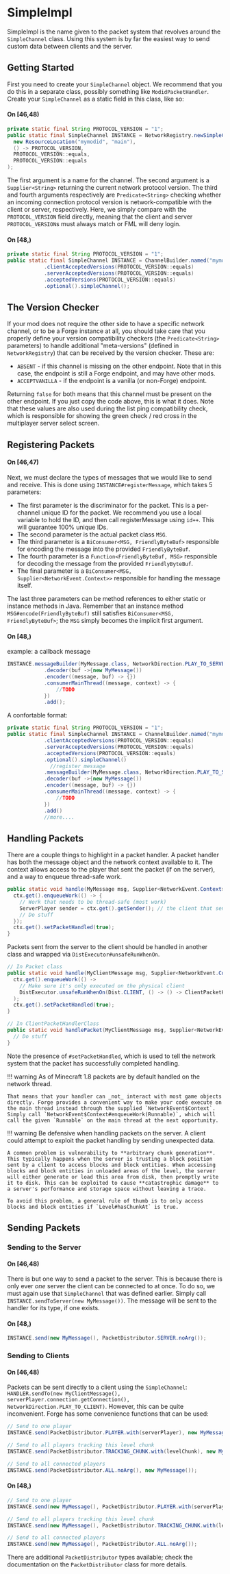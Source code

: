 SimpleImpl
==========

SimpleImpl is the name given to the packet system that revolves around the `SimpleChannel` class. Using this system is by far the easiest way to send custom data between clients and the server.

Getting Started
---------------

First you need to create your `SimpleChannel` object. We recommend that you do this in a separate class, possibly something like `ModidPacketHandler`. Create your `SimpleChannel` as a static field in this class, like so:

#### On [46,48)
```java
private static final String PROTOCOL_VERSION = "1";
public static final SimpleChannel INSTANCE = NetworkRegistry.newSimpleChannel(
  new ResourceLocation("mymodid", "main"),
  () -> PROTOCOL_VERSION,
  PROTOCOL_VERSION::equals,
  PROTOCOL_VERSION::equals
);
```
The first argument is a name for the channel. The second argument is a `Supplier<String>` returning the current network protocol version. The third and fourth arguments respectively are `Predicate<String>` checking whether an incoming connection protocol version is network-compatible with the client or server, respectively.
Here, we simply compare with the `PROTOCOL_VERSION` field directly, meaning that the client and server `PROTOCOL_VERSION`s must always match or FML will deny login.

#### On [48,)
```java
private static final String PROTOCOL_VERSION = "1";
public static final SimpleChannel INSTANCE = ChannelBuilder.named("mymodid","main"))
            .clientAcceptedVersions(PROTOCOL_VERSION::equals)
            .serverAcceptedVersions(PROTOCOL_VERSION::equals)
            .acceptedVersions(PROTOCOL_VERSION::equals)
            .optional().simpleChannel();
```

The Version Checker
-------------------

If your mod does not require the other side to have a specific network channel, or to be a Forge instance at all, you should take care that you properly define your version compatibility checkers (the `Predicate<String>` parameters) to handle additional "meta-versions" (defined in `NetworkRegistry`) that can be received by the version checker. These are:

* `ABSENT` - if this channel is missing on the other endpoint. Note that in this case, the endpoint is still a Forge endpoint, and may have other mods.
* `ACCEPTVANILLA` - if the endpoint is a vanilla (or non-Forge) endpoint.

Returning `false` for both means that this channel must be present on the other endpoint. If you just copy the code above, this is what it does. Note that these values are also used during the list ping compatibility check, which is responsible for showing the green check / red cross in the multiplayer server select screen.

Registering Packets
-------------------
#### On [46,47)
Next, we must declare the types of messages that we would like to send and receive. This is done using `INSTANCE#registerMessage`, which takes 5 parameters:

- The first parameter is the discriminator for the packet. This is a per-channel unique ID for the packet. We recommend you use a local variable to hold the ID, and then call registerMessage using `id++`. This will guarantee 100% unique IDs.
- The second parameter is the actual packet class `MSG`.
- The third parameter is a `BiConsumer<MSG, FriendlyByteBuf>` responsible for encoding the message into the provided `FriendlyByteBuf`.
- The fourth parameter is a `Function<FriendlyByteBuf, MSG>` responsible for decoding the message from the provided `FriendlyByteBuf`.
- The final parameter is a `BiConsumer<MSG, Supplier<NetworkEvent.Context>>` responsible for handling the message itself.

The last three parameters can be method references to either static or instance methods in Java. Remember that an instance method `MSG#encode(FriendlyByteBuf)` still satisfies `BiConsumer<MSG, FriendlyByteBuf>`; the `MSG` simply becomes the implicit first argument.
#### On [48,)
example: a callback message
```java
INSTANCE.messageBuilder(MyMessage.class, NetworkDirection.PLAY_TO_SERVER)
            .decoder(buf ->{new MyMessage())
            .encoder((message, buf) -> {})
            .consumerMainThread((message, context) -> {
                //TODO
            })
            .add();
```
A confortable format:
```java
private static final String PROTOCOL_VERSION = "1";
public static final SimpleChannel INSTANCE = ChannelBuilder.named("mymodid","main"))
            .clientAcceptedVersions(PROTOCOL_VERSION::equals)
            .serverAcceptedVersions(PROTOCOL_VERSION::equals)
            .acceptedVersions(PROTOCOL_VERSION::equals)
            .optional().simpleChannel()
              //register message
            .messageBuilder(MyMessage.class, NetworkDirection.PLAY_TO_SERVER)
            .decoder(buf ->{new MyMessage())
            .encoder((message, buf) -> {})
            .consumerMainThread((message, context) -> {
                //TODO
            })
            .add()
            //more....
```


Handling Packets
----------------

There are a couple things to highlight in a packet handler. A packet handler has both the message object and the network context available to it. The context allows access to the player that sent the packet (if on the server), and a way to enqueue thread-safe work.

```java
public static void handle(MyMessage msg, Supplier<NetworkEvent.Context> ctx) {
  ctx.get().enqueueWork(() -> {
    // Work that needs to be thread-safe (most work)
    ServerPlayer sender = ctx.get().getSender(); // the client that sent this packet
    // Do stuff
  });
  ctx.get().setPacketHandled(true);
}
```

Packets sent from the server to the client should be handled in another class and wrapped via `DistExecutor#unsafeRunWhenOn`.

```java
// In Packet class
public static void handle(MyClientMessage msg, Supplier<NetworkEvent.Context> ctx) {
  ctx.get().enqueueWork(() ->
    // Make sure it's only executed on the physical client
    DistExecutor.unsafeRunWhenOn(Dist.CLIENT, () -> () -> ClientPacketHandlerClass.handlePacket(msg, ctx))
  );
  ctx.get().setPacketHandled(true);
}

// In ClientPacketHandlerClass
public static void handlePacket(MyClientMessage msg, Supplier<NetworkEvent.Context> ctx) {
  // Do stuff
}
```

Note the presence of `#setPacketHandled`, which is used to tell the network system that the packet has successfully completed handling.

!!! warning
    As of Minecraft 1.8 packets are by default handled on the network thread.

    That means that your handler can _not_ interact with most game objects directly. Forge provides a convenient way to make your code execute on the main thread instead through the supplied `NetworkEvent$Context`. Simply call `NetworkEvent$Context#enqueueWork(Runnable)`, which will call the given `Runnable` on the main thread at the next opportunity.

!!! warning
    Be defensive when handling packets on the server. A client could attempt to exploit the packet handling by sending unexpected data.

    A common problem is vulnerability to **arbitrary chunk generation**. This typically happens when the server is trusting a block position sent by a client to access blocks and block entities. When accessing blocks and block entities in unloaded areas of the level, the server will either generate or load this area from disk, then promptly write it to disk. This can be exploited to cause **catastrophic damage** to a server's performance and storage space without leaving a trace.

    To avoid this problem, a general rule of thumb is to only access blocks and block entities if `Level#hasChunkAt` is true.


Sending Packets
---------------

### Sending to the Server
#### On [46,48)
There is but one way to send a packet to the server. This is because there is only ever *one* server the client can be connected to at once. To do so, we must again use that `SimpleChannel` that was defined earlier. Simply call `INSTANCE.sendToServer(new MyMessage())`. The message will be sent to the handler for its type, if one exists.
#### On [48,)
```java
INSTANCE.send(new MyMessage(), PacketDistributor.SERVER.noArg());
```

### Sending to Clients
#### On [46,48)
Packets can be sent directly to a client using the `SimpleChannel`: `HANDLER.sendTo(new MyClientMessage(), serverPlayer.connection.getConnection(), NetworkDirection.PLAY_TO_CLIENT)`. However, this can be quite inconvenient. Forge has some convenience functions that can be used:

```java
// Send to one player
INSTANCE.send(PacketDistributor.PLAYER.with(serverPlayer), new MyMessage());

// Send to all players tracking this level chunk
INSTANCE.send(PacketDistributor.TRACKING_CHUNK.with(levelChunk), new MyMessage());

// Send to all connected players
INSTANCE.send(PacketDistributor.ALL.noArg(), new MyMessage());
```
#### On [48,)
```java
// Send to one player
INSTANCE.send(new MyMessage(), PacketDistributor.PLAYER.with(serverPlayer));

// Send to all players tracking this level chunk
INSTANCE.send(new MyMessage(), PacketDistributor.TRACKING_CHUNK.with(levelChunk));

// Send to all connected players
INSTANCE.send(new MyMessage(), PacketDistributor.ALL.noArg());
```

There are additional `PacketDistributor` types available; check the documentation on the `PacketDistributor` class for more details.
